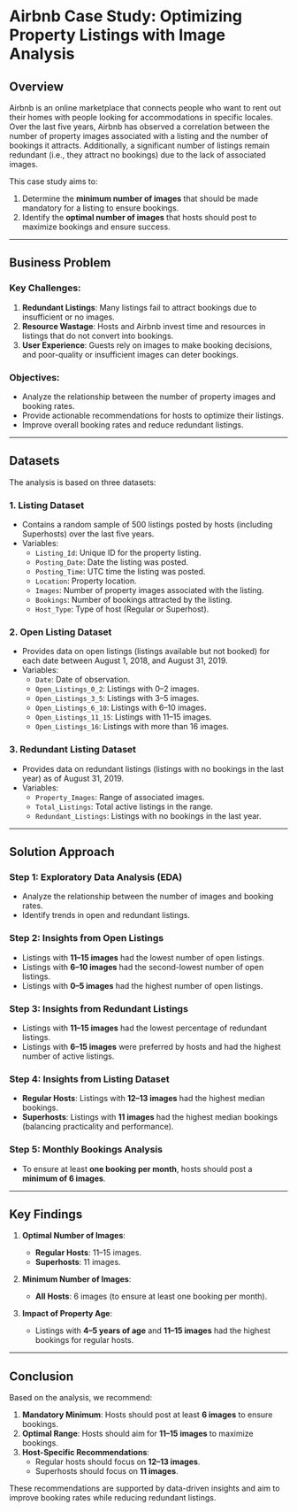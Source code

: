 # Airbnb Case Study: Optimizing Property Listings with Image Analysis

## Overview

Airbnb is an online marketplace that connects people who want to rent out their homes with people looking for accommodations in specific locales. Over the last five years, Airbnb has observed a correlation between the number of property images associated with a listing and the number of bookings it attracts. Additionally, a significant number of listings remain redundant (i.e., they attract no bookings) due to the lack of associated images.

This case study aims to:
1. Determine the **minimum number of images** that should be made mandatory for a listing to ensure bookings.
2. Identify the **optimal number of images** that hosts should post to maximize bookings and ensure success.

---

## Business Problem

### Key Challenges:
1. **Redundant Listings**: Many listings fail to attract bookings due to insufficient or no images.
2. **Resource Wastage**: Hosts and Airbnb invest time and resources in listings that do not convert into bookings.
3. **User Experience**: Guests rely on images to make booking decisions, and poor-quality or insufficient images can deter bookings.

### Objectives:
- Analyze the relationship between the number of property images and booking rates.
- Provide actionable recommendations for hosts to optimize their listings.
- Improve overall booking rates and reduce redundant listings.

---

## Datasets

The analysis is based on three datasets:

### 1. **Listing Dataset**
- Contains a random sample of 500 listings posted by hosts (including Superhosts) over the last five years.
- Variables:
  - `Listing_Id`: Unique ID for the property listing.
  - `Posting_Date`: Date the listing was posted.
  - `Posting_Time`: UTC time the listing was posted.
  - `Location`: Property location.
  - `Images`: Number of property images associated with the listing.
  - `Bookings`: Number of bookings attracted by the listing.
  - `Host_Type`: Type of host (Regular or Superhost).

### 2. **Open Listing Dataset**
- Provides data on open listings (listings available but not booked) for each date between August 1, 2018, and August 31, 2019.
- Variables:
  - `Date`: Date of observation.
  - `Open_Listings_0_2`: Listings with 0–2 images.
  - `Open_Listings_3_5`: Listings with 3–5 images.
  - `Open_Listings_6_10`: Listings with 6–10 images.
  - `Open_Listings_11_15`: Listings with 11–15 images.
  - `Open_Listings_16`: Listings with more than 16 images.

### 3. **Redundant Listing Dataset**
- Provides data on redundant listings (listings with no bookings in the last year) as of August 31, 2019.
- Variables:
  - `Property_Images`: Range of associated images.
  - `Total_Listings`: Total active listings in the range.
  - `Redundant_Listings`: Listings with no bookings in the last year.

---

## Solution Approach

### Step 1: Exploratory Data Analysis (EDA)
- Analyze the relationship between the number of images and booking rates.
- Identify trends in open and redundant listings.

### Step 2: Insights from Open Listings
- Listings with **11–15 images** had the lowest number of open listings.
- Listings with **6–10 images** had the second-lowest number of open listings.
- Listings with **0–5 images** had the highest number of open listings.

### Step 3: Insights from Redundant Listings
- Listings with **11–15 images** had the lowest percentage of redundant listings.
- Listings with **6–15 images** were preferred by hosts and had the highest number of active listings.

### Step 4: Insights from Listing Dataset
- **Regular Hosts**: Listings with **12–13 images** had the highest median bookings.
- **Superhosts**: Listings with **11 images** had the highest median bookings (balancing practicality and performance).

### Step 5: Monthly Bookings Analysis
- To ensure at least **one booking per month**, hosts should post a **minimum of 6 images**.

---

## Key Findings

1. **Optimal Number of Images**:
   - **Regular Hosts**: 11–15 images.
   - **Superhosts**: 11 images.

2. **Minimum Number of Images**:
   - **All Hosts**: 6 images (to ensure at least one booking per month).

3. **Impact of Property Age**:
   - Listings with **4–5 years of age** and **11–15 images** had the highest bookings for regular hosts.

---

## Conclusion

Based on the analysis, we recommend:
1. **Mandatory Minimum**: Hosts should post at least **6 images** to ensure bookings.
2. **Optimal Range**: Hosts should aim for **11–15 images** to maximize bookings.
3. **Host-Specific Recommendations**:
   - Regular hosts should focus on **12–13 images**.
   - Superhosts should focus on **11 images**.

These recommendations are supported by data-driven insights and aim to improve booking rates while reducing redundant listings.
